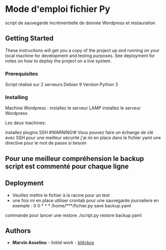 

# Mode d'emploi fichier Py

script de sauvegarde incrémentielle de donnée Wordpress et restauration

## Getting Started

These instructions will get you a copy of the project up and running on your local machine for development and testing purposes. See deployment for notes on how to deploy the project on a live system.

### Prerequisites

Script réalisé sur 2 serveurs Debian 9
Version Python 3

### Installing

Machine Wordpress :
installez le serveur LAMP
installez le serveur Wordpress

Les deux machines:

installez plugins SSH
#WARNING!#
Vous pouvez faire un échange de clé avec SSH pour une meilleur sécurité 
j'ai mi en place dans le fichier yaml une directive pour le mot de passe si besoin

## Pour une meilleur compréhension le backup script est commenté pour chaque ligne 


## Deployment

- Veuillez mettre le fichier à la racine pour un test
- une fois mi en place utiliser crontab pour une sauvegarde journaliere 
en exemple : 0 0 * * * /home/***/fichier.py save backup.yaml

commande pour lancer une restore
./script.py restore backup.yaml

## Authors

* **Marvin Asselino** - *Initial work* - [bl4ckos](https://github.com/bl4ckos)